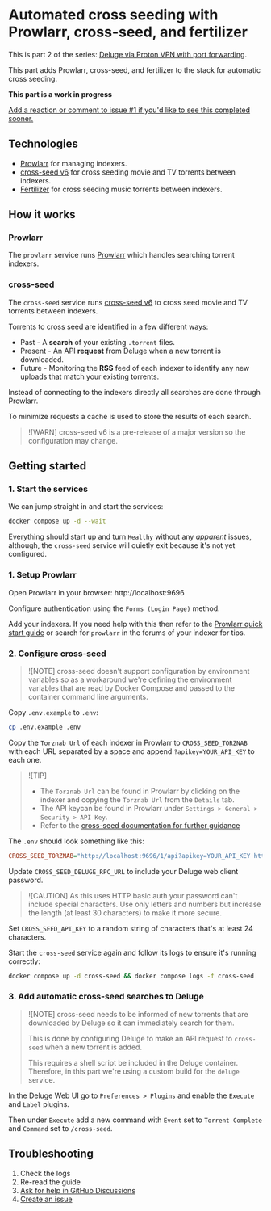 # Automated cross seeding with Prowlarr, cross-seed, and fertilizer

This is part 2 of the series: [Deluge via Proton VPN with port forwarding](https://github.com/RogueOneEcho/how-to-setup-deluge-with-protonvpn-portforward).

This part adds Prowlarr, cross-seed, and fertilizer to the stack for automatic cross seeding.

**This part is a work in progress**

[Add a reaction or comment to issue #1 if you'd like to see this completed sooner.](https://github.com/RogueOneEcho/how-to-setup-deluge-with-protonvpn-portforward/issues/1)

## Technologies
- [Prowlarr](https://prowlarr.com/) for managing indexers.
- [cross-seed v6](https://github.com/cross-seed/cross-seed) for cross seeding movie and TV torrents between indexers.
- [Fertilizer](https://github.com/moleculekayak/fertilizer) for cross seeding music torrents between indexers.

## How it works

### Prowlarr

The `prowlarr` service runs [Prowlarr](https://prowlarr.com/) which handles searching torrent indexers.

### cross-seed

The `cross-seed` service runs [cross-seed v6](https://www.cross-seed.org/docs/v6-migration) to cross seed movie and TV torrents between indexers.

Torrents to cross seed are identified in a few different ways:
- Past - A **search** of your existing `.torrent` files.
- Present - An API **request** from Deluge when a new torrent is downloaded.
- Future - Monitoring the **RSS** feed of each indexer to identify any new uploads that match your existing torrents.

Instead of connecting to the indexers directly all searches are done through Prowlarr.

To minimize requests a cache is used to store the results of each search.

> ![WARN]
> cross-seed v6 is a pre-release of a major version so the configuration may change.

## Getting started

### 1. Start the services

We can jump straight in and start the services:

```bash
docker compose up -d --wait
```

Everything should start up and turn `Healthy` without any *apparent* issues, although, the `cross-seed` service will quietly exit because it's not yet configured.

### 1. Setup Prowlarr

Open Prowlarr in your browser: http://localhost:9696

Configure authentication using the `Forms (Login Page)` method.

Add your indexers. If you need help with this then refer to the [Prowlarr quick start guide](https://wiki.servarr.com/prowlarr/quick-start-guide) or search for `prowlarr` in the forums of your indexer for tips.

### 2. Configure cross-seed

> ![NOTE]
> cross-seed doesn't support configuration by environment variables so as a workaround we're defining the environment variables
> that are read by Docker Compose and passed to the container command line arguments.

Copy `.env.example` to `.env`:

```bash
cp .env.example .env
```

Copy the `Torznab Url` of each indexer in Prowlarr to `CROSS_SEED_TORZNAB` with each URL separated by a space and append `?apikey=YOUR_API_KEY` to each one.

> ![TIP]
> - The `Torznab Url` can be found in Prowlarr by clicking on the indexer and copying the `Torznab Url` from the `Details` tab.
> - The API keycan be found in Prowlarr under  `Settings > General > Security > API Key`.
> - Refer to the [cross-seed documentation for further guidance](https://www.cross-seed.org/docs/basics/options#torznab)

The `.env` should look something like this:

```ini
CROSS_SEED_TORZNAB="http://localhost:9696/1/api?apikey=YOUR_API_KEY http://localhost:9696/2/api?apikey=YOUR_API_KEY"
```

Update `CROSS_SEED_DELUGE_RPC_URL` to include your Deluge web client password.

> ![CAUTION]
> As this uses HTTP basic auth your password can't include special characters.
> Use only letters and numbers but increase the length (at least 30 characters) to make it more secure.

Set `CROSS_SEED_API_KEY` to a random string of characters that's at least 24 characters.

Start the `cross-seed` service again and follow its logs to ensure it's running correctly:

```bash
docker compose up -d cross-seed && docker compose logs -f cross-seed
```

### 3. Add automatic cross-seed searches to Deluge

> ![NOTE]
> cross-seed needs to be informed of new torrents that are downloaded by Deluge so it can immediately search for them.
>
> This is done by configuring Deluge to make an API request to `cross-seed` when a new torrent is added.
>
> This requires a shell script be included in the Deluge container. Therefore, in this part we're using a custom build for
> the `deluge` service.

In the Deluge Web UI go to `Preferences > Plugins` and enable the `Execute` and `Label` plugins.

Then under `Execute` add a new command with `Event` set to `Torrent Complete` and `Command` set to `/cross-seed`.

## Troubleshooting

1. Check the logs
2. Re-read the guide
3. [Ask for help in GitHub Discussions](https://github.com/RogueOneEcho/how-to-setup-deluge-with-protonvpn-portforward/discussions)
4. [Create an issue](https://github.com/RogueOneEcho/how-to-setup-deluge-with-protonvpn-portforward/issues)
